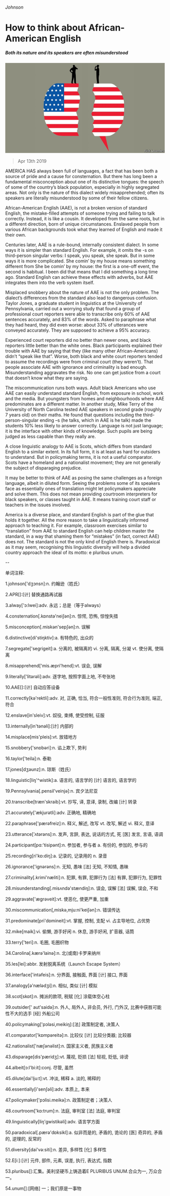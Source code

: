 ###### Johnson

# How to think about African-American English 

##### Both its nature and its speakers are often misunderstood 

![image](images/20190413_BKD002_0.jpg) 

> Apr 13th 2019 

AMERICA HAS always been full of languages, a fact that has been both a source of pride and a cause for consternation. But there has long been a fundamental misconception about one of its distinctive tongues: the speech of some of the country’s black population, especially in highly segregated areas. Not only is the nature of this dialect widely misapprehended; often its speakers are literally misunderstood by some of their fellow citizens. 

African-American English (AAE), is not a broken version of standard English, the mistake-filled attempts of someone trying and failing to talk correctly. Instead, it is like a cousin. It developed from the same roots, but in a different direction, born of unique circumstances. Enslaved people from various African backgrounds took what they learned of English and made it their own.  

Centuries later, AAE is a rule-bound, internally consistent dialect. In some ways it is simpler than standard English. For example, it omits the -s on third-person singular verbs: I speak, you speak, she speak. But in some ways it is more complicated. She comin’ by my house means something different from She be comin’ by my house: the first is a one-off event, the second is habitual. I been did that means that I did something a long time ago. Standard English can achieve these effects with adverbs, but AAE integrates them into the verb system itself. 

Misplaced snobbery about the nature of AAE is not the only problem. The dialect’s differences from the standard also lead to dangerous confusion. Taylor Jones, a graduate student in linguistics at the University of Pennsylvania, carried out a worrying study that found a group of professional court reporters were able to transcribe only 60% of AAE sentences accurately, and 83% of the words. Asked to paraphrase what they had heard, they did even worse: about 33% of utterances were conveyed accurately. They are supposed to achieve a 95% accuracy. 

Experienced court reporters did no better than newer ones, and black reporters little better than the white ones. Black participants explained their trouble with AAE by saying that they (like many other African-Americans) didn’t “speak like that”. Worse, both black and white court reporters tended to assume the recordings were from criminal court (they weren’t). That people associate AAE with ignorance and criminality is bad enough. Misunderstanding aggravates the risk. No one can get justice from a court that doesn’t know what they are saying. 

The miscommunication runs both ways. Adult black Americans who use AAE can easily understand standard English, from exposure in school, work and the media. But youngsters from homes and neighbourhoods where AAE predominates are a different matter. In another study, Mike Terry of the University of North Carolina tested AAE speakers in second grade (roughly 7 years old) on their maths. He found that questions including the third-person-singular ending –s (he talks, which in AAE is he talk) made the students 10% less likely to answer correctly. Language is not just language; it is the interface with other kinds of knowledge. Such pupils are being judged as less capable than they really are. 

A close linguistic analogy to AAE is Scots, which differs from standard English to a similar extent. In its full form, it is at least as hard for outsiders to understand. But in policymaking terms, it is not a useful comparator. Scots have a homeland and a nationalist movement; they are not generally the subject of disparaging prejudice.  

It may be better to think of AAE as posing the same challenges as a foreign language, albeit in diluted form. Seeing the problems some of its speakers face as essentially ones of translation might let policymakers appreciate and solve them. This does not mean providing courtroom interpreters for black speakers, or classes taught in AAE. It means training court staff or teachers in the issues involved. 

America is a diverse place, and standard English is part of the glue that holds it together. All the more reason to take a linguistically informed approach to teaching it. For example, classroom exercises similar to “translation” from AAE to standard English can help children master the standard, in a way that shaming them for “mistakes” (in fact, correct AAE) does not. The standard is not the only kind of English there is. Paradoxical as it may seem, recognising this linguistic diversity will help a divided country approach the ideal of its motto: e pluribus unum. 

-- 

 单词注释:

1.johnson['dʒɔnsn]:n. 约翰逊（姓氏） 

2.APR[]:[计] 替换通路再试器 

3.alway['ɔ:lwei]:adv. 永远；总是（等于always） 

4.consternation[.kɒnstә'neiʃәn]:n. 惊愕, 恐怖, 惊惶失措 

5.misconception[.miskәn'sepʃәn]:n. 误解 

6.distinctive[di'stiŋktiv]:a. 有特色的, 出众的 

7.segregate['segrigeit]:a. 分离的, 被隔离的 vi. 分离, 隔离, 分凝 vt. 使分离, 使隔离 

8.misapprehend['mis.æpri'hend]:vt. 误会, 误解 

9.literally['litәrәli]:adv. 逐字地, 按照字面上地, 不夸张地 

10.AAE[]:[计] 自动应答设备 

11.correctly[kә'rektli]:adv. 对, 正确, 恰当, 符合一般性准则, 符合行为准则, 端正, 符合 

12.enslave[in'sleiv]:vt. 奴役, 束缚, 使受控制, 征服 

13.internally[in'tәnәli]:[计] 内部的 

14.misplace[mis'pleis]:vt. 放错地方 

15.snobbery['snɒbәri]:n. 谄上欺下, 势利 

16.taylor['teilә]:n. 泰勒 

17.jones[dʒәunz]:n. 琼斯（姓氏） 

18.linguistic[liŋ'^wistik]:a. 语言的, 语言学的 [计] 语言的, 语言学的 

19.Pennsylvania[.pensil'veinjә]:n. 宾夕法尼亚 

20.transcribe[træn'skraib]:vt. 抄写, 译, 意译, 录制, 改编 [计] 转录 

21.accurately['ækjurәtli]:adv. 正确地, 精确地 

22.paraphrase['pærәfreiz]:n. 释义, 解述, 改写 vt. 改写, 解述 vi. 释义, 意译 

23.utterance['ʌtәrәns]:n. 发声, 言辞, 表达, 说话的方式, 死 [医] 发言, 言语, 语调 

24.participant[pɑ:'tisipәnt]:n. 参加者, 参与者 a. 有份的, 参加的, 参与的 

25.recording[ri'kɒ:diŋ]:a. 记录的, 记录用的 n. 录音 

26.ignorance['ignәrәns]:n. 无知, 愚味 [法] 无知, 不知情, 愚昧 

27.criminality[.krimi'næliti]:n. 犯罪, 有罪, 犯罪行为 [法] 有罪, 犯罪行为, 犯罪性 

28.misunderstanding[.misʌndә'stændiŋ]:n. 误会, 误解 [法] 误解, 误会, 不和 

29.aggravate['ægrәveit]:vt. 使恶化, 使更严重, 加重 

30.miscommunication[,miskә,mju:ni'keiʃәn]:n. 错误传达 

31.predominate[pri'dɒmineit]:vt. 掌握, 控制, 支配 vi. 占主导地位, 占优势 

32.mike[maik]:vi. 偷懒, 游手好闲 n. 休息, 游手好闲, 扩音器, 话筒 

33.terry['teri]:n. 毛圈, 毛圈织物 

34.Carolina[.kærә'lainә]:n. 北(或南)卡罗来纳州 

35.les[lei]:abbr. 发射脱离系统（Launch Escape System） 

36.interface['intәfeis]:n. 分界面, 接触面, 界面 [计] 接口, 界面 

37.analogy[ә'nælәdʒi]:n. 相似, 类似 [计] 模拟 

38.scot[skɒt]:n. 摊派的款项, 税赋 [化] 涂载体空心柱 

39.outsider[' aut'saidә]:n. 外人, 局外人, 非会员, 外行, 门外汉, 比赛中获胜可能性不大的选手 [经] 外船公司 

40.policymaking['pɔlәsi,meikiŋ]:[法] 政策制定者, 决策人 

41.comparator['kɒmpәreitә]:n. 比较仪 [计] 比较分类器; 比较器 

42.nationalist['næʃәnәlist]:n. 国家主义者, 民族主义者 

43.disparage[dis'pæridʒ]:vt. 蔑视, 贬损 [法] 轻视, 贬低, 诽谤 

44.albeit[ɔ:l'bi:it]:conj. 尽管, 虽然 

45.dilute[dai'lju:t]:vt. 冲淡, 稀释 a. 淡的, 稀释的 

46.essentially[i'senʃәli]:adv. 本质上, 本来 

47.policymaker['pɔlisi.meikә]:n. 政策制定者；决策人 

48.courtroom['kɒ:trum]:n. 法庭, 审判室 [法] 法庭, 审判室 

49.linguistically[liŋ'gwistikəli]:adv. 语言学方面 

50.paradoxical[.pærә'dɒksikl]:a. 似非而是的, 矛盾的, 诡论的 [医] 奇异的, 矛盾的, 逆理的, 反常的 

51.diversity[dai'vә:siti]:n. 差异, 多样性 [化] 多样性 

52.E[i:]:[计] 元件, 部件, 元素, 误差, 执行, 表达式, 指数 

53.pluribus[]:汇集。美利坚硬币上铸造着E PLURIBUS UNUM.合众为一, 万众合一。 

54.unum[]:[网络] 一；我们原是一事物 

